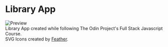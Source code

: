 # Library App


<img src="https://user-images.githubusercontent.com/80021258/185877269-6d4fd48d-589a-425c-bbbd-89e852145fae.png" alt="Preview" style="max-width: 20%; height: auto">
<br>
Library App created while following The Odin Project's Full Stack Javascript Course.<br>
SVG Icons created by <a href="https://feathericons.com">Feather</a>.
